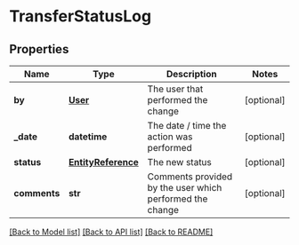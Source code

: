 # TransferStatusLog

## Properties
Name | Type | Description | Notes
------------ | ------------- | ------------- | -------------
**by** | [**User**](User.md) | The user that performed the change | [optional] 
**_date** | **datetime** | The date / time the action was performed | [optional] 
**status** | [**EntityReference**](EntityReference.md) | The new status | [optional] 
**comments** | **str** | Comments provided by the user which performed the change  | [optional] 

[[Back to Model list]](../README.md#documentation-for-models) [[Back to API list]](../README.md#documentation-for-api-endpoints) [[Back to README]](../README.md)


